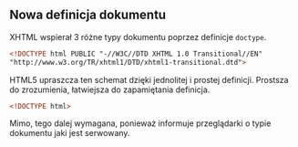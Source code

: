 
## Nowa definicja dokumentu

XHTML wspierał 3 różne typy dokumentu poprzez definicje `doctype`.

```html
<!DOCTYPE html PUBLIC "-//W3C//DTD XHTML 1.0 Transitional//EN"
"http://www.w3.org/TR/xhtml1/DTD/xhtml1-transitional.dtd">
```

 HTML5 upraszcza ten schemat dzięki jednolitej i prostej definicji. Prostsza do zrozumienia, łatwiejsza do zapamiętania definicja.

```html
<!DOCTYPE html>
```

 Mimo, tego dalej wymagana, ponieważ informuje przeglądarki o typie dokumentu jaki jest serwowany.
